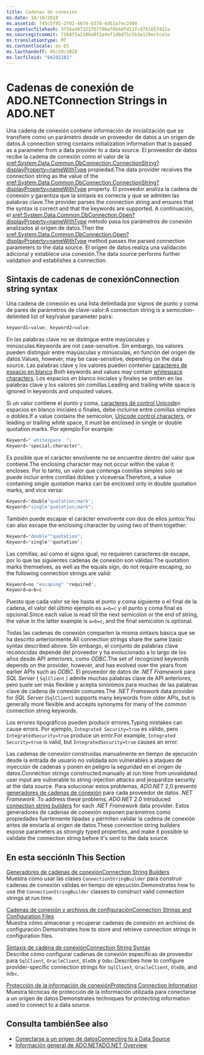 ```yaml
---
title: Cadenas de conexión
ms.date: 10/10/2018
ms.assetid: 745c5f95-2f02-4674-b378-6d51a7ec2490
ms.openlocfilehash: 3f56a487121757706ef6b4dfd11fcd761657431a
ms.sourcegitcommit: 71b8f5a2108a0f1a4ef1d8d75c5b3e129ec5ca1e
ms.translationtype: MT
ms.contentlocale: es-ES
ms.lasthandoff: 05/29/2020
ms.locfileid: "84202281"
---
```

# <a name="connection-strings-in-adonet"></a><span data-ttu-id="e1998-102">Cadenas de conexión de ADO.NET</span><span class="sxs-lookup"><span data-stu-id="e1998-102">Connection Strings in ADO.NET</span></span>

<span data-ttu-id="e1998-103">Una cadena de conexión contiene información de inicialización que se transfiere como un parámetro desde un proveedor de datos a un origen de datos.</span><span class="sxs-lookup"><span data-stu-id="e1998-103">A connection string contains initialization information that is passed as a parameter from a data provider to a data source.</span></span> <span data-ttu-id="e1998-104">El proveedor de datos recibe la cadena de conexión como el valor de la <xref:System.Data.Common.DbConnection.ConnectionString?displayProperty=nameWithType> propiedad.</span><span class="sxs-lookup"><span data-stu-id="e1998-104">The data provider receives the connection string as the value of the <xref:System.Data.Common.DbConnection.ConnectionString?displayProperty=nameWithType> property.</span></span> <span data-ttu-id="e1998-105">El proveedor analiza la cadena de conexión y garantiza que la sintaxis es correcta y que se admiten las palabras clave.</span><span class="sxs-lookup"><span data-stu-id="e1998-105">The provider parses the connection string and ensures that the syntax is correct and that the keywords are supported.</span></span> <span data-ttu-id="e1998-106">A continuación, el <xref:System.Data.Common.DbConnection.Open?displayProperty=nameWithType> método pasa los parámetros de conexión analizados al origen de datos.</span><span class="sxs-lookup"><span data-stu-id="e1998-106">Then the <xref:System.Data.Common.DbConnection.Open?displayProperty=nameWithType> method passes the parsed connection parameters to the data source.</span></span> <span data-ttu-id="e1998-107">El origen de datos realiza una validación adicional y establece una conexión.</span><span class="sxs-lookup"><span data-stu-id="e1998-107">The data source performs further validation and establishes a connection.</span></span>

## <a name="connection-string-syntax"></a><span data-ttu-id="e1998-108">Sintaxis de cadenas de conexión</span><span class="sxs-lookup"><span data-stu-id="e1998-108">Connection string syntax</span></span>

<span data-ttu-id="e1998-109">Una cadena de conexión es una lista delimitada por signos de punto y coma de pares de parámetros de clave-valor:</span><span class="sxs-lookup"><span data-stu-id="e1998-109">A connection string is a semicolon-delimited list of key/value parameter pairs:</span></span>

```csharp
keyword1=value; keyword2=value;
```

<span data-ttu-id="e1998-110">En las palabras clave no se distingue entre mayúsculas y minúsculas.</span><span class="sxs-lookup"><span data-stu-id="e1998-110">Keywords are not case-sensitive.</span></span> <span data-ttu-id="e1998-111">Sin embargo, los valores pueden distinguir entre mayúsculas y minúsculas, en función del origen de datos.</span><span class="sxs-lookup"><span data-stu-id="e1998-111">Values, however, may be case-sensitive, depending on the data source.</span></span> <span data-ttu-id="e1998-112">Las palabras clave y los valores pueden contener [caracteres de espacio en blanco](https://en.wikipedia.org/wiki/Whitespace_character#Unicode).</span><span class="sxs-lookup"><span data-stu-id="e1998-112">Both keywords and values may contain [whitespace characters](https://en.wikipedia.org/wiki/Whitespace_character#Unicode).</span></span> <span data-ttu-id="e1998-113">Los espacios en blanco iniciales y finales se omiten en las palabras clave y los valores sin comillas.</span><span class="sxs-lookup"><span data-stu-id="e1998-113">Leading and trailing white space is ignored in keywords and unquoted values.</span></span>

<span data-ttu-id="e1998-114">Si un valor contiene el punto y coma, [caracteres de control Unicode](https://en.wikipedia.org/wiki/Unicode_control_characters)o espacios en blanco iniciales o finales, debe incluirse entre comillas simples o dobles.</span><span class="sxs-lookup"><span data-stu-id="e1998-114">If a value contains the semicolon, [Unicode control characters](https://en.wikipedia.org/wiki/Unicode_control_characters), or leading or trailing white space, it must be enclosed in single or double quotation marks.</span></span> <span data-ttu-id="e1998-115">Por ejemplo:</span><span class="sxs-lookup"><span data-stu-id="e1998-115">For example:</span></span>

```csharp
Keyword=" whitespace  ";
Keyword='special;character';
```

<span data-ttu-id="e1998-116">Es posible que el carácter envolvente no se encuentre dentro del valor que contiene.</span><span class="sxs-lookup"><span data-stu-id="e1998-116">The enclosing character may not occur within the value it encloses.</span></span> <span data-ttu-id="e1998-117">Por lo tanto, un valor que contenga comillas simples solo se puede incluir entre comillas dobles y viceversa:</span><span class="sxs-lookup"><span data-stu-id="e1998-117">Therefore, a value containing single quotation marks can be enclosed only in double quotation marks, and vice versa:</span></span>

```csharp
Keyword='double"quotation;mark';
Keyword="single'quotation;mark";
```

<span data-ttu-id="e1998-118">También puede escapar el carácter envolvente con dos de ellos juntos:</span><span class="sxs-lookup"><span data-stu-id="e1998-118">You can also escape the enclosing character by using two of them together:</span></span>

```csharp
Keyword="double""quotation";
Keyword='single''quotation';
```

<span data-ttu-id="e1998-119">Las comillas, así como el signo igual, no requieren caracteres de escape, por lo que las siguientes cadenas de conexión son válidas:</span><span class="sxs-lookup"><span data-stu-id="e1998-119">The quotation marks themselves, as well as the equals sign, do not require escaping, so the following connection strings are valid:</span></span>

```csharp
Keyword=no "escaping" 'required';
Keyword=a=b=c
```

<span data-ttu-id="e1998-120">Puesto que cada valor se lee hasta el punto y coma siguiente o el final de la cadena, el valor del último ejemplo es `a=b=c` y el punto y coma final es opcional.</span><span class="sxs-lookup"><span data-stu-id="e1998-120">Since each value is read till the next semicolon or the end of string, the value in the latter example is `a=b=c`, and the final semicolon is optional.</span></span>

<span data-ttu-id="e1998-121">Todas las cadenas de conexión comparten la misma sintaxis básica que se ha descrito anteriormente.</span><span class="sxs-lookup"><span data-stu-id="e1998-121">All connection strings share the same basic syntax described above.</span></span> <span data-ttu-id="e1998-122">Sin embargo, el conjunto de palabras clave reconocidas depende del proveedor y ha evolucionado a lo largo de los años desde API anteriores, como *ODBC*.</span><span class="sxs-lookup"><span data-stu-id="e1998-122">The set of recognized keywords depends on the provider, however, and has evolved over the years from earlier APIs such as *ODBC*.</span></span> <span data-ttu-id="e1998-123">El proveedor de datos de *.NET Framework* para *SQL Server* ( `SqlClient` ) admite muchas palabras clave de API anteriores, pero suele ser más flexible y acepta sinónimos para muchas de las palabras clave de cadena de conexión comunes.</span><span class="sxs-lookup"><span data-stu-id="e1998-123">The *.NET Framework* data provider for *SQL Server* (`SqlClient`) supports many keywords from older APIs, but is generally more flexible and accepts synonyms for many of the common connection string keywords.</span></span>

<span data-ttu-id="e1998-124">Los errores tipográficos pueden producir errores.</span><span class="sxs-lookup"><span data-stu-id="e1998-124">Typing mistakes can cause errors.</span></span> <span data-ttu-id="e1998-125">Por ejemplo, `Integrated Security=true` es válido, pero `IntegratedSecurity=true` produce un error.</span><span class="sxs-lookup"><span data-stu-id="e1998-125">For example, `Integrated Security=true` is valid, but `IntegratedSecurity=true` causes an error.</span></span>

<span data-ttu-id="e1998-126">Las cadenas de conexión construidas manualmente en tiempo de ejecución desde la entrada de usuario no validada son vulnerables a ataques de inyección de cadenas y ponen en peligro la seguridad en el origen de datos.</span><span class="sxs-lookup"><span data-stu-id="e1998-126">Connection strings constructed manually at run time from unvalidated user input are vulnerable to string-injection attacks and jeopardize security at the data source.</span></span> <span data-ttu-id="e1998-127">Para solucionar estos problemas, *ADO.NET* 2,0 presentó [generadores de cadenas de conexión](connection-string-builders.md) para cada proveedor de datos *.NET Framework* .</span><span class="sxs-lookup"><span data-stu-id="e1998-127">To address these problems, *ADO.NET* 2.0 introduced [connection string builders](connection-string-builders.md) for each *.NET Framework* data provider.</span></span> <span data-ttu-id="e1998-128">Estos generadores de cadenas de conexión exponen parámetros como propiedades fuertemente tipadas y permiten validar la cadena de conexión antes de enviarla al origen de datos.</span><span class="sxs-lookup"><span data-stu-id="e1998-128">These connection string builders expose parameters as strongly typed properties, and make it possible to validate the connection string before it's sent to the data source.</span></span>

## <a name="in-this-section"></a><span data-ttu-id="e1998-129">En esta sección</span><span class="sxs-lookup"><span data-stu-id="e1998-129">In This Section</span></span>

<span data-ttu-id="e1998-130">[Generadores de cadenas de conexión](connection-string-builders.md)</span><span class="sxs-lookup"><span data-stu-id="e1998-130">[Connection String Builders](connection-string-builders.md)</span></span>\
<span data-ttu-id="e1998-131">Muestra cómo usar las clases `ConnectionStringBuilder` para construir cadenas de conexión válidas en tiempo de ejecución.</span><span class="sxs-lookup"><span data-stu-id="e1998-131">Demonstrates how to use the `ConnectionStringBuilder` classes to construct valid connection strings at run time.</span></span>

<span data-ttu-id="e1998-132">[Cadenas de conexión y archivos de configuración](connection-strings-and-configuration-files.md)</span><span class="sxs-lookup"><span data-stu-id="e1998-132">[Connection Strings and Configuration Files](connection-strings-and-configuration-files.md)</span></span>\
<span data-ttu-id="e1998-133">Muestra cómo almacenar y recuperar cadenas de conexión en archivos de configuración.</span><span class="sxs-lookup"><span data-stu-id="e1998-133">Demonstrates how to store and retrieve connection strings in configuration files.</span></span>

<span data-ttu-id="e1998-134">[Sintaxis de cadena de conexión](connection-string-syntax.md)</span><span class="sxs-lookup"><span data-stu-id="e1998-134">[Connection String Syntax](connection-string-syntax.md)</span></span>\
<span data-ttu-id="e1998-135">Describe cómo configurar cadenas de conexión específicas de proveedor para `SqlClient`, `OracleClient`, `OleDb` y `Odbc`.</span><span class="sxs-lookup"><span data-stu-id="e1998-135">Describes how to configure provider-specific connection strings for `SqlClient`, `OracleClient`, `OleDb`, and `Odbc`.</span></span>

<span data-ttu-id="e1998-136">[Protección de la información de conexión](protecting-connection-information.md)</span><span class="sxs-lookup"><span data-stu-id="e1998-136">[Protecting Connection Information](protecting-connection-information.md)</span></span>\
<span data-ttu-id="e1998-137">Muestra técnicas de protección de la información utilizada para conectarse a un origen de datos.</span><span class="sxs-lookup"><span data-stu-id="e1998-137">Demonstrates techniques for protecting information used to connect to a data source.</span></span>

## <a name="see-also"></a><span data-ttu-id="e1998-138">Consulta también</span><span class="sxs-lookup"><span data-stu-id="e1998-138">See also</span></span>

- [<span data-ttu-id="e1998-139">Conectarse a un origen de datos</span><span class="sxs-lookup"><span data-stu-id="e1998-139">Connecting to a Data Source</span></span>](/cpp/data/odbc/connecting-to-a-data-source)
- [<span data-ttu-id="e1998-140">Información general de ADO.NET</span><span class="sxs-lookup"><span data-stu-id="e1998-140">ADO.NET Overview</span></span>](ado-net-overview.md)
